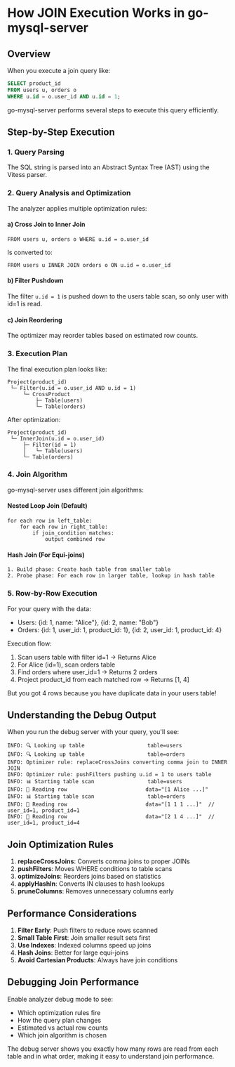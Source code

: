 # How JOIN Execution Works in go-mysql-server

## Overview

When you execute a join query like:
```sql
SELECT product_id 
FROM users u, orders o 
WHERE u.id = o.user_id AND u.id = 1;
```

go-mysql-server performs several steps to execute this query efficiently.

## Step-by-Step Execution

### 1. Query Parsing
The SQL string is parsed into an Abstract Syntax Tree (AST) using the Vitess parser.

### 2. Query Analysis and Optimization

The analyzer applies multiple optimization rules:

#### a) Cross Join to Inner Join
```
FROM users u, orders o WHERE u.id = o.user_id
```
Is converted to:
```
FROM users u INNER JOIN orders o ON u.id = o.user_id
```

#### b) Filter Pushdown
The filter `u.id = 1` is pushed down to the users table scan, so only user with id=1 is read.

#### c) Join Reordering
The optimizer may reorder tables based on estimated row counts.

### 3. Execution Plan

The final execution plan looks like:
```
Project(product_id)
 └─ Filter(u.id = o.user_id AND u.id = 1)
     └─ CrossProduct
         ├─ Table(users)
         └─ Table(orders)
```

After optimization:
```
Project(product_id)
 └─ InnerJoin(u.id = o.user_id)
     ├─ Filter(id = 1)
     │   └─ Table(users)
     └─ Table(orders)
```

### 4. Join Algorithm

go-mysql-server uses different join algorithms:

#### Nested Loop Join (Default)
```
for each row in left_table:
    for each row in right_table:
        if join_condition matches:
            output combined row
```

#### Hash Join (For Equi-joins)
```
1. Build phase: Create hash table from smaller table
2. Probe phase: For each row in larger table, lookup in hash table
```

### 5. Row-by-Row Execution

For your query with the data:
- Users: {id: 1, name: "Alice"}, {id: 2, name: "Bob"}
- Orders: {id: 1, user_id: 1, product_id: 1}, {id: 2, user_id: 1, product_id: 4}

Execution flow:
1. Scan users table with filter id=1 → Returns Alice
2. For Alice (id=1), scan orders table
3. Find orders where user_id=1 → Returns 2 orders
4. Project product_id from each matched row → Returns [1, 4]

But you got 4 rows because you have duplicate data in your users table!

## Understanding the Debug Output

When you run the debug server with your query, you'll see:

```
INFO: 🔍 Looking up table                    table=users
INFO: 🔍 Looking up table                    table=orders
INFO: Optimizer rule: replaceCrossJoins converting comma join to INNER JOIN
INFO: Optimizer rule: pushFilters pushing u.id = 1 to users table
INFO: 📊 Starting table scan                 table=users
INFO: 📄 Reading row                         data="[1 Alice ...]"
INFO: 📊 Starting table scan                 table=orders
INFO: 📄 Reading row                         data="[1 1 1 ...]"  // user_id=1, product_id=1
INFO: 📄 Reading row                         data="[2 1 4 ...]"  // user_id=1, product_id=4
```

## Join Optimization Rules

1. **replaceCrossJoins**: Converts comma joins to proper JOINs
2. **pushFilters**: Moves WHERE conditions to table scans
3. **optimizeJoins**: Reorders joins based on statistics
4. **applyHashIn**: Converts IN clauses to hash lookups
5. **pruneColumns**: Removes unnecessary columns early

## Performance Considerations

1. **Filter Early**: Push filters to reduce rows scanned
2. **Small Table First**: Join smaller result sets first
3. **Use Indexes**: Indexed columns speed up joins
4. **Hash Joins**: Better for large equi-joins
5. **Avoid Cartesian Products**: Always have join conditions

## Debugging Join Performance

Enable analyzer debug mode to see:
- Which optimization rules fire
- How the query plan changes
- Estimated vs actual row counts
- Which join algorithm is chosen

The debug server shows you exactly how many rows are read from each table and in what order, making it easy to understand join performance.
